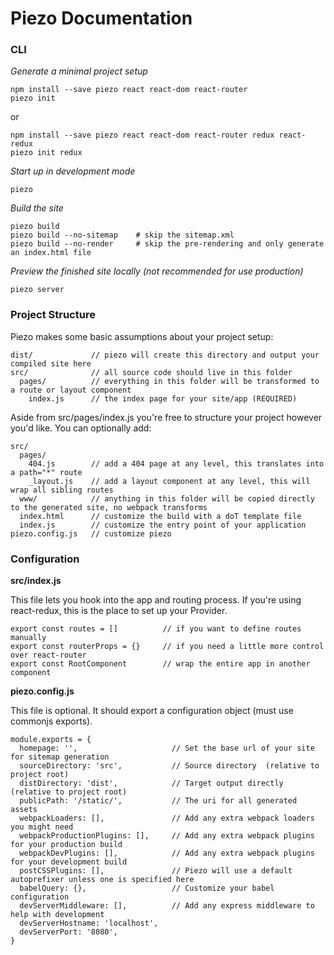 # Piezo Documentation

### CLI

*Generate a minimal project setup*
```
npm install --save piezo react react-dom react-router
piezo init
```
or
```
npm install --save piezo react react-dom react-router redux react-redux
piezo init redux
```

*Start up in development mode*
```
piezo
````

*Build the site*
```
piezo build
piezo build --no-sitemap    # skip the sitemap.xml
piezo build --no-render     # skip the pre-rendering and only generate an index.html file
```

*Preview the finished site locally (not recommended for use production)*
```
piezo server
```

### Project Structure

Piezo makes some basic assumptions about your project setup:

```
dist/             // piezo will create this directory and output your compiled site here
src/              // all source code should live in this folder
  pages/          // everything in this folder will be transformed to a route or layout component
    index.js      // the index page for your site/app (REQUIRED)
```

Aside from src/pages/index.js you're free to structure your project however you'd like. You can optionally add:

```
src/
  pages/
    404.js        // add a 404 page at any level, this translates into a path="*" route
    _layout.js    // add a layout component at any level, this will wrap all sibling routes
  www/            // anything in this folder will be copied directly to the generated site, no webpack transforms
  index.html      // customize the build with a doT template file
  index.js        // customize the entry point of your application
piezo.config.js   // customize piezo

```

### Configuration

**src/index.js**

This file lets you hook into the app and routing process. If you're using react-redux, this is the place to set up your Provider.

```
export const routes = []          // if you want to define routes manually
export const routerProps = {}     // if you need a little more control over react-router
export const RootComponent        // wrap the entire app in another component
```

**piezo.config.js**

This file is optional. It should export a configuration object (must use commonjs exports).

```
module.exports = {
  homepage: '',                     // Set the base url of your site for sitemap generation
  sourceDirectory: 'src',           // Source directory  (relative to project root)
  distDirectory: 'dist',            // Target output directly (relative to project root)
  publicPath: '/static/',           // The uri for all generated assets
  webpackLoaders: [],               // Add any extra webpack loaders you might need
  webpackProductionPlugins: [],     // Add any extra webpack plugins for your production build
  webpackDevPlugins: [],            // Add any extra webpack plugins for your development build
  postCSSPlugins: [],               // Piezo will use a default autoprefixer unless one is specified here
  babelQuery: {},                   // Customize your babel configuration
  devServerMiddleware: [],          // Add any express middleware to help with development
  devServerHostname: 'localhost',
  devServerPort: '8080',
}
```

